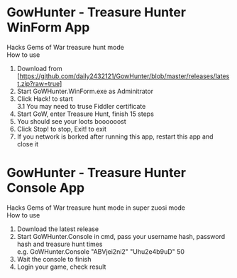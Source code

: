 # GowHunter - Treasure Hunter WinForm App
Hacks Gems of War treasure hunt mode  
How to use  
1. Download from [https://github.com/daily2432121/GowHunter/blob/master/releases/latest.zip?raw=true]  
2. Start GoWHunter.WinForm.exe as Adminitrator  
3. Click Hack! to start  
  3.1 You may need to truse Fiddler certificate  
4. Start GoW, enter Treasure Hunt, finish 15 steps  
5. You should see your loots boooooost  
6. Click Stop! to stop, Exit! to exit  
7. If you network is borked after running this app, restart this app and close it  


# GowHunter - Treasure Hunter Console App  
Hacks Gems of War treasure hunt mode in super zuosi mode  
How to use  
1. Download the latest release  
2. Start GoWHunter.Console in cmd, pass your username hash, password hash and treasure hunt times  
  e.g. GoWHunter.Console "ABVjei2ni2" "Uhu2e4b9uD" 50  
3. Wait the console to finish  
4. Login your game, check result  



